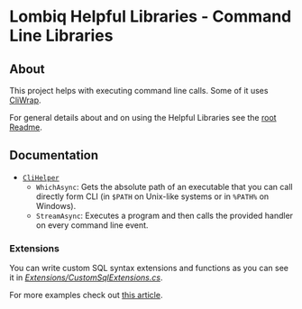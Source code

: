 # Lombiq Helpful Libraries - Command Line Libraries



## About

This project helps with executing command line calls. Some of it uses [CliWrap](https://github.com/Tyrrrz/CliWrap).

For general details about and on using the Helpful Libraries see the [root Readme](../Readme.md).


## Documentation

- [`CliHelper`](Helpers/CliHelper.cs)
  - `WhichAsync`: Gets the absolute path of an executable that you can call directly form CLI (in `$PATH` on Unix-like systems or in `%PATH%` on Windows).
  - `StreamAsync`: Executes a program and then calls the provided handler on every command line event.

### Extensions

You can write custom SQL syntax extensions and functions as you can see it in *[Extensions/CustomSqlExtensions.cs](Extensions/CustomSqlExtensions.cs)*.

For more examples check out [this article](http://blog.linq2db.com/2016/06/how-to-teach-linq-to-db-convert-custom.html).
